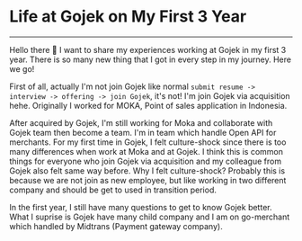# Life at Gojek on My First 3 Year
---

Hello there 👋 I want to share my experiences working at Gojek in my first 3 year. There is so many new thing that I got in every step in my journey. Here we go!

First of all, actually I'm not join Gojek like normal `submit resume -> interview -> offering -> join Gojek`, it's not! I'm join Gojek via acquisition hehe. Originally I worked for MOKA, Point of sales application in Indonesia.

After acquired by Gojek, I'm still working for Moka and collaborate with Gojek team then become a team. I'm in team which handle Open API for merchants. For my first time in Gojek, I felt culture-shock since there is too many differences when work at Moka and at Gojek. I think this is common things for everyone who join Gojek via acquisition and my colleague from Gojek also felt same way before. Why I felt culture-shock? Probably this is because we are not join as new employee, but like working in two different company and should be get to used in transition period.

In the first year, I still have many questions to get to know Gojek better. What I suprise is Gojek have many child company and I am on go-merchant which handled by Midtrans (Payment gateway company). 
